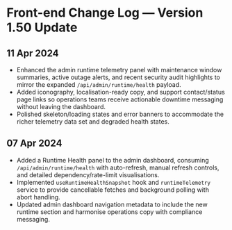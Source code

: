 # Front-end Change Log — Version 1.50 Update

## 11 Apr 2024
- Enhanced the admin runtime telemetry panel with maintenance window summaries, active outage alerts, and recent security audit
  highlights to mirror the expanded `/api/admin/runtime/health` payload.
- Added iconography, localisation-ready copy, and support contact/status page links so operations teams receive actionable
  downtime messaging without leaving the dashboard.
- Polished skeleton/loading states and error banners to accommodate the richer telemetry data set and degraded health states.

## 07 Apr 2024
- Added a Runtime Health panel to the admin dashboard, consuming `/api/admin/runtime/health` with auto-refresh, manual refresh controls, and detailed dependency/rate-limit visualisations.
- Implemented `useRuntimeHealthSnapshot` hook and `runtimeTelemetry` service to provide cancellable fetches and background polling with abort handling.
- Updated admin dashboard navigation metadata to include the new runtime section and harmonise operations copy with compliance messaging.
